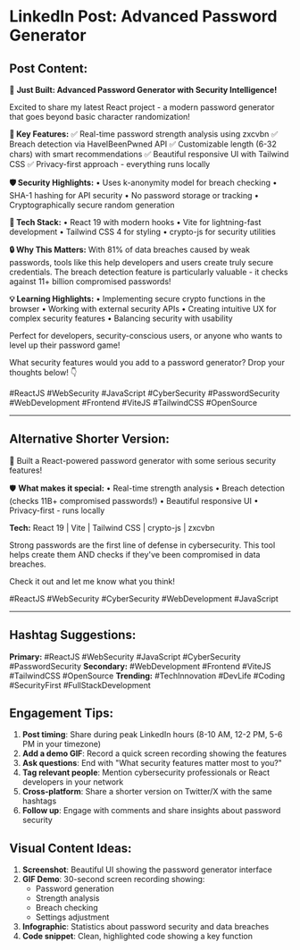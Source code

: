 # LinkedIn Post: Advanced Password Generator

## Post Content:

🔐 **Just Built: Advanced Password Generator with Security Intelligence!**

Excited to share my latest React project - a modern password generator that goes beyond basic character randomization!

**🚀 Key Features:**
✅ Real-time password strength analysis using zxcvbn
✅ Breach detection via HaveIBeenPwned API
✅ Customizable length (6-32 chars) with smart recommendations
✅ Beautiful responsive UI with Tailwind CSS
✅ Privacy-first approach - everything runs locally

**🛡️ Security Highlights:**
• Uses k-anonymity model for breach checking
• SHA-1 hashing for API security
• No password storage or tracking
• Cryptographically secure random generation

**🎨 Tech Stack:**
• React 19 with modern hooks
• Vite for lightning-fast development
• Tailwind CSS 4 for styling
• crypto-js for security utilities

**🔒 Why This Matters:**
With 81% of data breaches caused by weak passwords, tools like this help developers and users create truly secure credentials. The breach detection feature is particularly valuable - it checks against 11+ billion compromised passwords!

**💡 Learning Highlights:**
• Implementing secure crypto functions in the browser
• Working with external security APIs
• Creating intuitive UX for complex security features
• Balancing security with usability

Perfect for developers, security-conscious users, or anyone who wants to level up their password game!

What security features would you add to a password generator? Drop your thoughts below! 👇

#ReactJS #WebSecurity #JavaScript #CyberSecurity #PasswordSecurity #WebDevelopment #Frontend #ViteJS #TailwindCSS #OpenSource

---

## Alternative Shorter Version:

🔐 Built a React-powered password generator with some serious security features!

🛡️ **What makes it special:**
• Real-time strength analysis
• Breach detection (checks 11B+ compromised passwords!)
• Beautiful responsive UI
• Privacy-first - runs locally

**Tech:** React 19 | Vite | Tailwind CSS | crypto-js | zxcvbn

Strong passwords are the first line of defense in cybersecurity. This tool helps create them AND checks if they've been compromised in data breaches.

Check it out and let me know what you think!

#ReactJS #WebSecurity #CyberSecurity #WebDevelopment #JavaScript

---

## Hashtag Suggestions:

**Primary:** #ReactJS #WebSecurity #JavaScript #CyberSecurity #PasswordSecurity
**Secondary:** #WebDevelopment #Frontend #ViteJS #TailwindCSS #OpenSource
**Trending:** #TechInnovation #DevLife #Coding #SecurityFirst #FullStackDevelopment

## Engagement Tips:

1. **Post timing**: Share during peak LinkedIn hours (8-10 AM, 12-2 PM, 5-6 PM in your timezone)
2. **Add a demo GIF**: Record a quick screen recording showing the features
3. **Ask questions**: End with "What security features matter most to you?"
4. **Tag relevant people**: Mention cybersecurity professionals or React developers in your network
5. **Cross-platform**: Share a shorter version on Twitter/X with the same hashtags
6. **Follow up**: Engage with comments and share insights about password security

## Visual Content Ideas:

1. **Screenshot**: Beautiful UI showing the password generator interface
2. **GIF Demo**: 30-second screen recording showing:
   - Password generation
   - Strength analysis
   - Breach checking
   - Settings adjustment
3. **Infographic**: Statistics about password security and data breaches
4. **Code snippet**: Clean, highlighted code showing a key function
